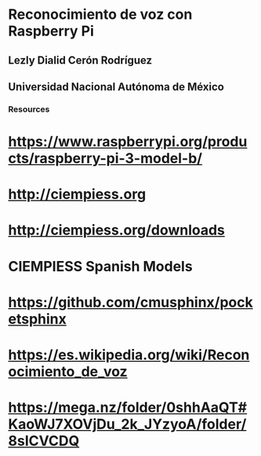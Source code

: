 # Reconocimiento de voz con Raspberry Pi
 
## Lezly Dialid Cerón Rodríguez
## Universidad Nacional Autónoma de México

### Resources
# https://www.raspberrypi.org/products/raspberry-pi-3-model-b/
# http://ciempiess.org
# http://ciempiess.org/downloads
# CIEMPIESS Spanish Models
# https://github.com/cmusphinx/pocketsphinx
# https://es.wikipedia.org/wiki/Reconocimiento_de_voz
# https://mega.nz/folder/0shhAaQT#KaoWJ7XOVjDu_2k_JYzyoA/folder/8sICVCDQ